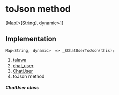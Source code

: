 
<div>

# toJson method

</div>


[[Map](https://api.flutter.dev/flutter/dart-core/Map-class.html)[\<[[String](https://api.flutter.dev/flutter/dart-core/String-class.html)],
dynamic\>]]




## Implementation

``` language-dart
Map<String, dynamic>  => _$ChatUserToJson(this);
```







1.  [talawa](../../index.html)
2.  [chat_user](../../models_chats_chat_user/)
3.  [ChatUser](../../models_chats_chat_user/ChatUser-class.html)
4.  toJson method

##### ChatUser class







